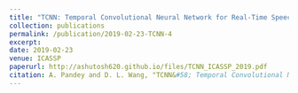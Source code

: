 ```yaml
---
title: "TCNN: Temporal Convolutional Neural Network for Real-Time Speech Enhancement in the Time Domain"
collection: publications
permalink: /publication/2019-02-23-TCNN-4
excerpt: 
date: 2019-02-23
venue: ICASSP
paperurl: http://ashutosh620.github.io/files/TCNN_ICASSP_2019.pdf
citation: A. Pandey and D. L. Wang, "TCNN&#58; Temporal Convolutional Neural Network for Real-time Speech Enhancement in the Time Domain," in <i>proceedings of ICASSP</i>, 2019, pp. 6875-6879.
---
```

